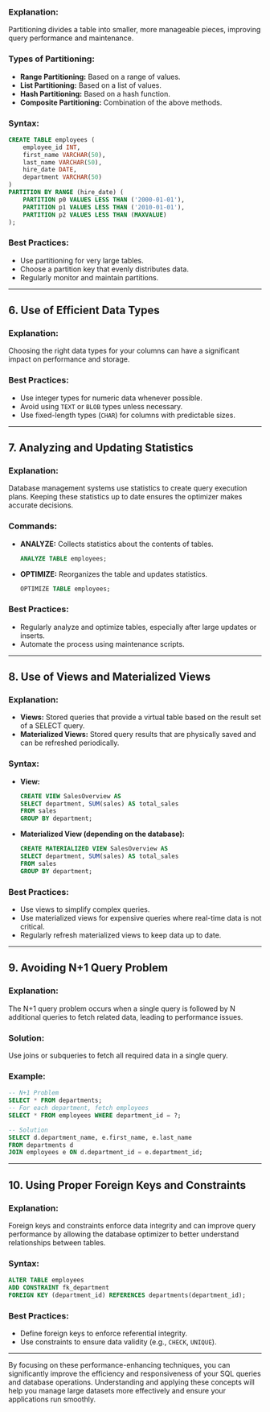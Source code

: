 ### **Explanation:**
Partitioning divides a table into smaller, more manageable pieces, improving query performance and maintenance.

### **Types of Partitioning:**
- **Range Partitioning:** Based on a range of values.
- **List Partitioning:** Based on a list of values.
- **Hash Partitioning:** Based on a hash function.
- **Composite Partitioning:** Combination of the above methods.

### **Syntax:**
```sql
CREATE TABLE employees (
    employee_id INT,
    first_name VARCHAR(50),
    last_name VARCHAR(50),
    hire_date DATE,
    department VARCHAR(50)
)
PARTITION BY RANGE (hire_date) (
    PARTITION p0 VALUES LESS THAN ('2000-01-01'),
    PARTITION p1 VALUES LESS THAN ('2010-01-01'),
    PARTITION p2 VALUES LESS THAN (MAXVALUE)
);
```

### **Best Practices:**
- Use partitioning for very large tables.
- Choose a partition key that evenly distributes data.
- Regularly monitor and maintain partitions.

---

## **6. Use of Efficient Data Types**

### **Explanation:**
Choosing the right data types for your columns can have a significant impact on performance and storage.

### **Best Practices:**
- Use integer types for numeric data whenever possible.
- Avoid using `TEXT` or `BLOB` types unless necessary.
- Use fixed-length types (`CHAR`) for columns with predictable sizes.

---

## **7. Analyzing and Updating Statistics**

### **Explanation:**
Database management systems use statistics to create query execution plans. Keeping these statistics up to date ensures the optimizer makes accurate decisions.

### **Commands:**
- **ANALYZE:** Collects statistics about the contents of tables.
  ```sql
  ANALYZE TABLE employees;
  ```
- **OPTIMIZE:** Reorganizes the table and updates statistics.
  ```sql
  OPTIMIZE TABLE employees;
  ```

### **Best Practices:**
- Regularly analyze and optimize tables, especially after large updates or inserts.
- Automate the process using maintenance scripts.

---

## **8. Use of Views and Materialized Views**

### **Explanation:**
- **Views:** Stored queries that provide a virtual table based on the result set of a SELECT query.
- **Materialized Views:** Stored query results that are physically saved and can be refreshed periodically.

### **Syntax:**
- **View:**
  ```sql
  CREATE VIEW SalesOverview AS
  SELECT department, SUM(sales) AS total_sales
  FROM sales
  GROUP BY department;
  ```
- **Materialized View (depending on the database):**
  ```sql
  CREATE MATERIALIZED VIEW SalesOverview AS
  SELECT department, SUM(sales) AS total_sales
  FROM sales
  GROUP BY department;
  ```

### **Best Practices:**
- Use views to simplify complex queries.
- Use materialized views for expensive queries where real-time data is not critical.
- Regularly refresh materialized views to keep data up to date.

---

## **9. Avoiding N+1 Query Problem**

### **Explanation:**
The N+1 query problem occurs when a single query is followed by N additional queries to fetch related data, leading to performance issues.

### **Solution:**
Use joins or subqueries to fetch all required data in a single query.

### **Example:**
```sql
-- N+1 Problem
SELECT * FROM departments;
-- For each department, fetch employees
SELECT * FROM employees WHERE department_id = ?;

-- Solution
SELECT d.department_name, e.first_name, e.last_name
FROM departments d
JOIN employees e ON d.department_id = e.department_id;
```

---

## **10. Using Proper Foreign Keys and Constraints**

### **Explanation:**
Foreign keys and constraints enforce data integrity and can improve query performance by allowing the database optimizer to better understand relationships between tables.

### **Syntax:**
```sql
ALTER TABLE employees
ADD CONSTRAINT fk_department
FOREIGN KEY (department_id) REFERENCES departments(department_id);
```

### **Best Practices:**
- Define foreign keys to enforce referential integrity.
- Use constraints to ensure data validity (e.g., `CHECK`, `UNIQUE`).

---

By focusing on these performance-enhancing techniques, you can significantly improve the efficiency and responsiveness of your SQL queries and database operations. Understanding and applying these concepts will help you manage large datasets more effectively and ensure your applications run smoothly.